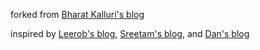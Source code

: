 forked from [Bharat Kalluri's blog](https://bharatkalluri.com/) <br>

inspired by [Leerob's blog](https://leerob.io),
[Sreetam's blog](https://sreetamdas.com), and
[Dan's blog](https://overreacted.io)
